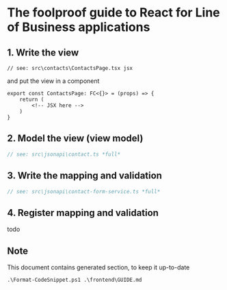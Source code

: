 # The foolproof guide to React for Line of Business applications

## 1. Write the view

```tsx
// see: src\contacts\ContactsPage.tsx jsx
```

and put the view in a component

```tsx
export const ContactsPage: FC<{}> = (props) => {
    return (
        <!-- JSX here -->
    )
}
```

## 2. Model the view (view model)

```ts
// see: src\jsonapi\contact.ts *full*
```

## 3. Write the mapping and validation

```ts
// see: src\jsonapi\contact-form-service.ts *full*
```

## 4. Register mapping and validation

todo

## Note

This document contains generated section, to keep it up-to-date

```
.\Format-CodeSnippet.ps1 .\frontend\GUIDE.md
```
